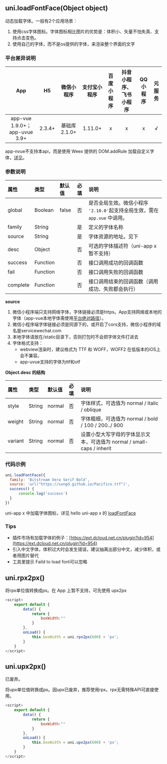 ## uni.loadFontFace(Object object)

动态加载字体。一般有2个应用场景：
1. 使用css字体图标。字体图标相比图片的优势是：体积小、矢量不怕失真、支持点击变色。
2. 使用自己的字体，而不是os提供的字体，来渲染整个界面的文字

### 平台差异说明

|App|H5|微信小程序|支付宝小程序|百度小程序|抖音小程序、飞书小程序|QQ小程序|元服务|
|:-:|:-:|:-:|:-:|:-:|:-:|:-:|:-:|
|app-vue 1.9.0+；app-uvue 3.9+|2.3.4+|基础库 2.1.0+| 1.11.0+ |x|x|x|√|

<!-- UNIAPPAPIJSON.loadFontFace.compatibility -->

app-nvue不支持本api，而是使用 Weex 提供的 DOM.addRule 加载自定义字体，[详见](https://uniapp.dcloud.io/tutorial/nvue-api.html#dom)。

### 参数说明

|属性|类型|默认值|必填|说明|
|:-|:-|:-|:-|:-|
|global|Boolean|false|否|是否全局生效。微信小程序 `'2.10.0'`起支持全局生效，需在 `app.vue` 中调用。|
|family|String||是|定义的字体名称|
|source|String||是|字体资源的地址。见下|
|desc|Object||否|可选的字体描述符（uni-app x 暂不支持）|
|success|Function||否|接口调用成功的回调函数|
|fail|Function||否|接口调用失败的回调函数|
|complete|Function||否|接口调用结束的回调函数（调用成功、失败都会执行）|



**source**

1. 微信小程序端只支持网络字体，字体链接必须是https。App支持网络或本地的字体（app-vue本地字体需使用[平台绝对路径](http://www.html5plus.org/doc/zh_cn/io.html#plus.io.convertLocalFileSystemURL)）。
2. 微信小程序端字体链接必须是同源下的，或开启了cors支持，微信小程序的域名是servicewechat.com
3. 本地字体请放在/static目录下，否则打包时不会把字体文件打进去
4. 字体格式支持：
	* webview渲染时，建议格式为 TTF 和 WOFF，WOFF2 在低版本的iOS上会不兼容。
	* app-uvue支持的字体为ttf和otf

**Object.desc 的结构**

|属性|类型|默认值|必填|说明|
|:-|:-|:-|:-|:-|
|style|String|normal|否|字体样式，可选值为 normal / italic / oblique|
|weight|String|normal|否|字体粗细，可选值为 normal / bold / 100 / 200../ 900|
|variant|String|normal|否|设置小型大写字母的字体显示文本，可选值为 normal / small-caps / inherit|

### 代码示例

```javascript
uni.loadFontFace({
  family: 'Bitstream Vera Serif Bold',
  source: 'url("https://sungd.github.io/Pacifico.ttf")',
  success() {
	  console.log('success')
  }
})
```

uni-app x 中加载字体图标，详见 hello uni-app x 的 [loadFontFace](https://gitcode.net/dcloud/hello-uni-app-x/-/blob/master/pages/API/load-font-face/load-font-face.uvue)

### Tips

- 插件市场有加载字体的例子：[https://ext.dcloud.net.cn/plugin?id=954](https://ext.dcloud.net.cn/plugin?id=954)
- 引入中文字体，体积过大时会发生错误，建议抽离出部分中文，减少体积，或者用图片替代
- 工具里提示 Faild to load font可以忽略

<!-- UNIAPPAPIJSON.loadFontFace.tutorial -->

## uni.rpx2px()

将rpx单位值转换成px。在 App 上暂不支持，可先使用 upx2px

```js
<script>
	export default {
		data() {
			return {
				boxWidth:""
			}
		},
		onLoad() {
			this.boxWidth = uni.rpx2px(600) + 'px';
		}
	}
</script>
```

## uni.upx2px()

已废弃。

将upx单位值转换成px。因upx已废弃，推荐使用rpx。rpx无需特殊API可直接使用。

```js
<script>
	export default {
		data() {
			return {
				boxWidth:""
			}
		},
		onLoad() {
			this.boxWidth = uni.upx2px(600) + 'px';
		}
	}
</script>
```
